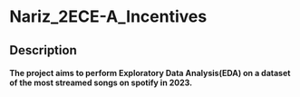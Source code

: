 # Nariz_2ECE-A_Incentives

## Description
#### The project aims to perform Exploratory Data Analysis(EDA) on a dataset of the most streamed songs on spotify in 2023.

